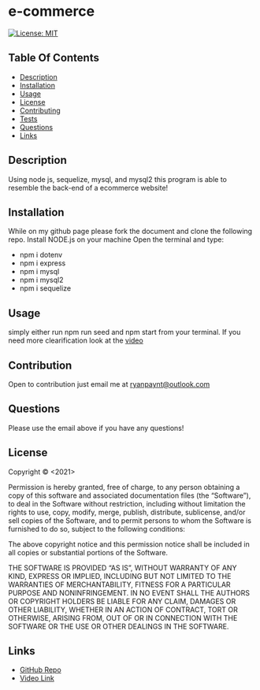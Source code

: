 # e-commerce
[![License: MIT](https://img.shields.io/badge/License-MIT-yellow.svg)](https://opensource.org/licenses/MIT)

 ## Table Of Contents

- [Description](#description)
- [Installation](#installation)
- [Usage](#usage)
- [License](#license)
- [Contributing](#contributing)
- [Tests](#tests)
- [Questions](#questions)
- [Links](#links)

## Description
Using node js, sequelize, mysql, and mysql2 this program is able to resemble the back-end of a ecommerce website!

## Installation
While on my github page please fork the document and clone the following repo.
Install NODE.js on your machine
Open the terminal and type:
- npm i dotenv
- npm i express
- npm i mysql
- npm i mysql2
- npm i sequelize

## Usage
simply either run npm run seed and npm start from your terminal. If you need more clearification look at the [video](#link)

## Contribution
Open to contribution just email me at ryanpaynt@outlook.com

## Questions
Please use the email above if you have any questions!

## License
Copyright © <2021> <copyright Ryan Paynter>

Permission is hereby granted, free of charge, to any person obtaining a copy of this software and associated documentation files (the “Software”), to deal in the Software without restriction, including without limitation the rights to use, copy, modify, merge, publish, distribute, sublicense, and/or sell copies of the Software, and to permit persons to whom the Software is furnished to do so, subject to the following conditions:

The above copyright notice and this permission notice shall be included in all copies or substantial portions of the Software.

THE SOFTWARE IS PROVIDED “AS IS”, WITHOUT WARRANTY OF ANY KIND, EXPRESS OR IMPLIED, INCLUDING BUT NOT LIMITED TO THE WARRANTIES OF MERCHANTABILITY, FITNESS FOR A PARTICULAR PURPOSE AND NONINFRINGEMENT. IN NO EVENT SHALL THE AUTHORS OR COPYRIGHT HOLDERS BE LIABLE FOR ANY CLAIM, DAMAGES OR OTHER LIABILITY, WHETHER IN AN ACTION OF CONTRACT, TORT OR OTHERWISE, ARISING FROM, OUT OF OR IN CONNECTION WITH THE SOFTWARE OR THE USE OR OTHER DEALINGS IN THE SOFTWARE.

## Links
- [GitHub Repo](https://github.com/ryanpaynt/ecommerce)
- [Video Link](https://drive.google.com/file/d/1jtb8h02D1Ges93OR6QpV35OfhsrSWeKw/view?usp=sharing)
